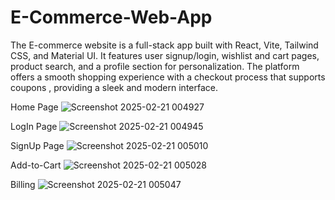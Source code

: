 # E-Commerce-Web-App
The E-commerce website is a full-stack app built with React, Vite, Tailwind CSS, and Material UI. It features user signup/login, wishlist and cart pages, product search, and a profile section for personalization. The platform offers a smooth shopping experience with a checkout process that supports coupons , providing a sleek and modern interface.

Home Page
![Screenshot 2025-02-21 004927](https://github.com/user-attachments/assets/4bcfc27e-78d6-4963-b153-a8a9c1c17e01)

LogIn Page
![Screenshot 2025-02-21 004945](https://github.com/user-attachments/assets/db16ba99-211a-42fc-921b-fcd432e90c25)

SignUp Page
![Screenshot 2025-02-21 005010](https://github.com/user-attachments/assets/d57fe298-3f32-45ac-a53e-83ddaee19580)

Add-to-Cart
![Screenshot 2025-02-21 005028](https://github.com/user-attachments/assets/4a80e5bb-6d22-4a22-b0a2-1f771d7de660)

Billing
![Screenshot 2025-02-21 005047](https://github.com/user-attachments/assets/07b905d3-3a81-4522-87ef-d899ac5b9ec8)
